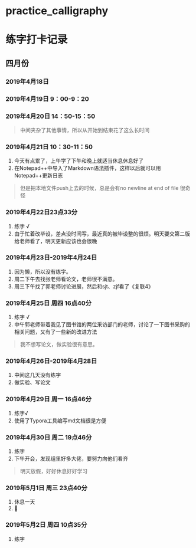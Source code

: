 # practice_calligraphy

# 练字打卡记录

## 四月份

### 2019年4月18日 

### 2019年4月19日 9：00-9：20 

### 2019年4月20日 14：50-15：50 

> 中间夹杂了其他事情，所以从开始到结束花了这么长时间

### 2019年4月21日 10：30-11：50 

1. 今天有点累了，上午学了下午和晚上就适当休息休息好了
2. 在Notepad++中导入了Markdown语法插件，这样以后就可以用Notepad++更新日志
> 但是把本地文件push上去的时候，总是会有no newline at end of file 很奇怪

### 2019年4月22日23点33分

1. 练字 √
2. 由于忙着改毕设，差点没时间写，最近真的被毕设整的很烦。明天要交第二版给老师看了，明天更新应该也会很晚

### 2019年4月23日-2019年4月24日 

1. 因为懒，所以没有练字。
2. 周二下午去找张老师看论文，老师很不满意。
3. 周三下午找了郭老师讨论进展，然后和sjt、zjf看了《复联4》

### 2019年4月25日 周四 16点40分

1. 练字 √
2. 中午郭老师带着我见了图书馆的两位采访部门的老师，讨论了一下图书采购的相关问题，又有了一些新的改进方法
> 我不想写论文，做实验很有意思。

### 2019年4月26日-2019年4月28日

1. 中间这几天没有练字
2. 做实验、写论文

### 2019年4月29日 周一 16点46分

1. 练字√
2. 使用了Typora工具编写md文档很是方便

### 2019年4月30日 周二 19点46分

1. 练字
2. 下午开会，发现组里好多大佬，要努力向他们看齐

> 明天放假，好好休息好好学习

### 2019年5月1日 周三 23点40分

1. 休息一天
2. 🏀

### 2019年5月2日 周四 10点35分

1. 练字

